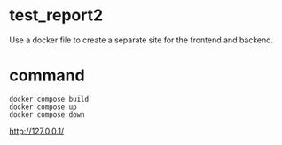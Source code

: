 # test_report2
Use a docker file to create a separate site for the frontend and backend.
# command
```
docker compose build
docker compose up
docker compose down
```
http://127.0.0.1/
